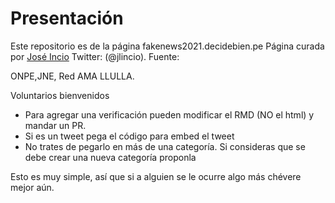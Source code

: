 # Presentación

Este repositorio es de la página fakenews2021.decidebien.pe
Página curada por [José Incio](www.joseincio.com) Twitter: (@jlincio). Fuente:

ONPE,JNE, Red AMA LLULLA. 

Voluntarios bienvenidos

  - Para agregar una verificación pueden modificar el RMD (NO el html) y mandar un PR.
  - Si es un tweet pega el código para embed el tweet
  - No trates de pegarlo en más de una categoría. Si consideras que se debe crear una nueva categoría proponla


Esto es muy simple, así que si a alguien se le ocurre algo más chévere mejor aún. 
